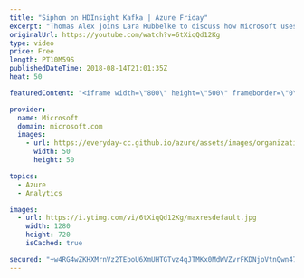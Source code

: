```yaml
---
title: "Siphon on HDInsight Kafka | Azure Friday"
excerpt: "Thomas Alex joins Lara Rubbelke to discuss how Microsoft uses Apache Kafka for HDInsight to power Siphon, a data ingestion service for internal use. Apache Kafka for HDInsight is an enterprise-grade, open-source, streaming ingestion service. Microsoft created Siphon as a highly available and reliable"
originalUrl: https://youtube.com/watch?v=6tXiqQd12Kg
type: video
price: Free
length: PT10M59S
publishedDateTime: 2018-08-14T21:01:35Z
heat: 50

featuredContent: "<iframe width=\"800\" height=\"500\" frameborder=\"0\" src=\"https://www.youtube.com/embed/6tXiqQd12Kg\" allow=\"accelerometer; autoplay; encrypted-media; gyroscope; picture-in-picture\" allowfullscreen></iframe>"

provider:
  name: Microsoft
  domain: microsoft.com
  images:
    - url: https://everyday-cc.github.io/azure/assets/images/organizations/microsoft.com-50x50.jpg
      width: 50
      height: 50

topics:
  - Azure
  - Analytics

images:
  - url: https://i.ytimg.com/vi/6tXiqQd12Kg/maxresdefault.jpg
    width: 1280
    height: 720
    isCached: true

secured: "+w4RG4wZKHXMrnVz2TEboU6XmUHTGTvz4qJTMKx0MdWVZvrFKDNjoVtnQwn47kkHVOW7v2D0PNPi673XvcpstiZ13kt8PjIndXpWfWpZjOc2Wm9FJW1/hmF7cfLNgZlShPw/Hj2EN7wTbWRdWJL9aLYvMsECLBrrbC6eYk2yFtc3iDwFjZrHpLytCUxEf+kvslhC24Dalzjw8abCg5zavehZIVAd5PWUR44QHOpGaJg52puCupG04+aDXe3TN3j3MLSL7kTeXKcOX7u546N9Szx0cUE/6FUsaamcarJiwNbVskuhuDPDgLIy3QvJkO3yFfwhZSHLAalyXmTsDDltbw02ez4F2QoAwRZnRFtCaTJC4s+j9TzUK7wN6URkeN/PBOcSqVnZK0bvl+8m0IvYg21K3af72RPFOG68SxiHbjA=;tMF679mksnroWInmZTjydw=="
---
```


